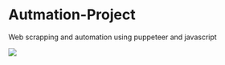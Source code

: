# Autmation-Project
Web scrapping and automation using puppeteer and javascript



![](flip-ama-project.gif)
